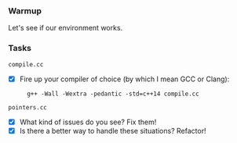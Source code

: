 ### Warmup

Let's see if our environment works.

### Tasks

`compile.cc`

- [x] Fire up your compiler of choice (by which I mean GCC or Clang):

        g++ -Wall -Wextra -pedantic -std=c++14 compile.cc

`pointers.cc`

- [x] What kind of issues do you see? Fix them!
- [x] Is there a better way to handle these situations? Refactor!

